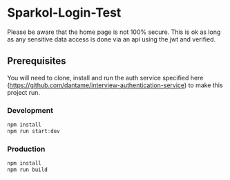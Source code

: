 # Sparkol-Login-Test

Please be aware that the home page is not 100% secure. This is ok as long as any sensitive data access is done via an api using the jwt and verified.

## Prerequisites

You will need to clone, install and run the auth service specified here (https://github.com/dantame/interview-authentication-service) to make this project run. 

### Development

```javascript
npm install
npm run start:dev
```

### Production

```javascript
npm install
npm run build
```